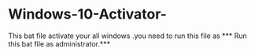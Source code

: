 # Windows-10-Activator-
This bat file activate your all windows .you need to run this file as *** Run  this bat file as administrator.***
